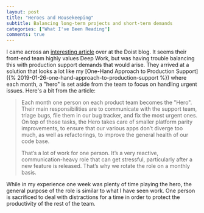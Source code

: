 ```yaml
---
layout: post
title: "Heroes and Housekeeping"
subtitle: Balancing long-term projects and short-term demands
categories: ["What I've Been Reading"]
comments: true
---
```


I came across an [interesting article](https://doist.com/blog/heroes-housekeeping-days/) over at the Doist blog. It seems their front-end team highly values Deep Work, but was having trouble balancing this with production support demands that would arise. They arrived at a solution that looks a lot like my [One-Hand Approach to Production Support]({% 2019-01-26-one-hand-approach-to-production-support %}) where each month, a "hero" is set aside from the team to focus on handling urgent issues. Here's a bit from the article:

> Each month one person on each product team becomes the "Hero". Their main responsibilities are to communicate with the support team, triage bugs, file them in our bug tracker, and fix the most urgent ones. On top of those tasks, the Hero takes care of smaller platform parity improvements, to ensure that our various apps don’t diverge too much, as well as refactorings, to improve the general health of our code base.
>
> That’s a lot of work for one person. It’s a very reactive, communication-heavy role that can get stressful, particularly after a new feature is released. That’s why we rotate the role on a monthly basis.

While in my experience one week was plenty of time playing the hero, the general purpose of the role is similar to what I have seen work. One person is sacrificed to deal with distractions for a time in order to protect the productivity of the rest of the team.
